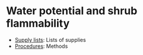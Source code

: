# Water potential and shrub flammability


- [Supply lists](docs/supplies.md): Lists of supplies
- [Procedures](docs/procedures.md): Methods

